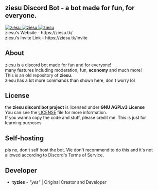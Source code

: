 <h2>ziesu Discord Bot - a bot made for fun, for everyone.</h2>
<a href="https://top.gg/bot/694178512843702362" >
  <img src="https://top.gg/api/widget/status/694178512843702362.svg" alt="ziesu" />
</a>
<a href="https://top.gg/bot/694178512843702362" >
  <img src="https://top.gg/api/widget/servers/694178512843702362.svg" alt="ziesu" />
</a>
<a href="https://top.gg/bot/694178512843702362" >
  <img src="https://top.gg/api/widget/upvotes/694178512843702362.svg" alt="ziesu" />
</a>
<br>
ziesu's Website - https://ziesu.tk/
<br>
ziesu's Invite Link - https://ziesu.tk/invite
<br>
<h2>About</h2>
ziesu is a discord bot made for fun and for everyone!
<br>
many features including moderation, fun, <strong>economy</strong> and much more!
<br>
This is an old repository of <strong>ziesu</strong>.
<br>
ziesu has a lot more commands than shown here, don't worry lol
<h2>License</h2>
the <strong>ziesu discord bot project</strong> is licensed under <strong>GNU AGPLv3 License</strong>
<br>
You can see the <a href="https://github.com/tyzies/ziesu-disc-bot/blob/master/LICENSE">LICENSE</a> file for more information.
<br>
If you wanna copy the code and stuff, please credit me. This is just for learning purposes
<h2>Self-hosting</h2>
pls no, don't self host the bot. We don't recommend to do this and it's not allowed according to Discord's Terms of Service.
<br>
<h2>Developer</h2>
<ul>
  <li><strong>tyzies</strong> - <em>"yes"</em> | Original Creator and Developer
</ul>
